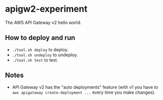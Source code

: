 # apigw2-experiment

The AWS API Gateway v2 hello world.

## How to deploy and run

* `./tool.sh deploy` to deploy.
* `./tool.sh undeploy` to undeploy.
* `./tool.sh test` to test.

## Notes

* API Gateway v2 has the "auto deployments" feature (with v1 you have to `aws apigateway create-deployment ...` every time you make changes).
